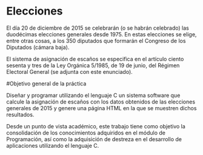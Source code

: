 # Elecciones

El día 20 de diciembre de 2015 se celebrarán (o se habrán celebrado) las duodécimas elecciones generales desde 1975. 
En estas elecciones se elige, entre otras cosas, a los 350 diputados que formarán el Congreso de los Diputados (cámara baja).

El sistema de asignación de escaños se especifica en el artículo ciento sesenta y tres de la Ley Orgánica 5/1985, de 19 de junio, del Régimen Electoral General (se adjunta con este enunciado).

#Objetivo general de la práctica

Diseñar y programar utilizando el lenguaje C un sistema software que calcule la asignación de escaños con los datos obtenidos de las elecciones generales de 2015 y genere una página HTML en la que se muestren dichos resultados.

Desde un punto de vista académico, este trabajo tiene como objetivo la consolidación de los conocimientos adquiridos en el módulo de Programación, así como la adquisición de destreza en el desarrollo de aplicaciones utilizando el lenguaje C.
